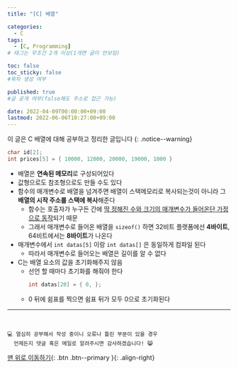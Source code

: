 ```yaml
---
title: "[C] 배열" 

categories:
  - C
tags:
  - [C, Programming]
# 태그는 무조건 2개 이상(1개면 글이 안보임)

toc: false
toc_sticky: false
#목차 생성 여부

published: true
#글 공개 여부(false해도 주소로 접근 가능)

date: 2022-04-09T00:00:00+09:00
lastmod: 2022-06-06T10:27:00+09:00
---
```


<!-- description : 25자에서 160자 사이 -->
이 글은 C 배열에 대해 공부하고 정리한 글입니다
{: .notice--warning}

```c
char id[2];
int prices[5] = { 10000, 12000, 20000, 19000, 1000 }
```

- 배열은 **연속된 메모리**로 구성되어있다
- 값형으로도 참조형으로도 만들 수도 있다
- 함수의 매개변수로 배열을 넘겨주면 배열이 스택메모리로 복사되는것이 아니라 그 **배열의 시작 주소를 스택에 복사**해준다
  - 함수는 호출자가 누구든 간에 <u>딱 정해진 수와 크기의 매개변수가 들어온단 가정으로 동작</u>되기 때문
  - 그래서 매개변수로 들어온 배열을 `sizeof()` 하면 32비트 플랫폼에선 **4바이트**, 64비트에서는 **8바이트**가 나온다
- 매개변수에서 `int datas[5]` 이랑 `int datas[]` 은 동일하게 컴파일 된다
  - 따라서 매개변수로 들어오는 배열은 길이를 알 수 없다
- C는 배열 요소의 값을 초기화해주지 않음
  - 선언 할 때마다 초기화를 해줘야 한다
    ```c
    int datas[20] = { 0, };
    ```
  - 0 뒤에 쉼표를 찍으면 쉼표 뒤가 모두 0으로 초기화된다

***
<br>

    💻 열심히 공부해서 작성 중이니 오류나 틀린 부분이 있을 경우 
      언제든지 댓글 혹은 메일로 알려주시면 감사하겠습니다! 😸

[맨 위로 이동하기](#){: .btn .btn--primary }{: .align-right}